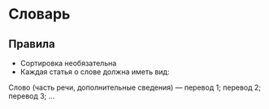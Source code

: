 # Словарь

## Правила

- Сортировка необязательна
- Каждая статья о слове должна иметь вид:

Слово (часть речи, дополнительные сведения) —
  перевод 1;
  перевод 2;
  перевод 3;
  ...
